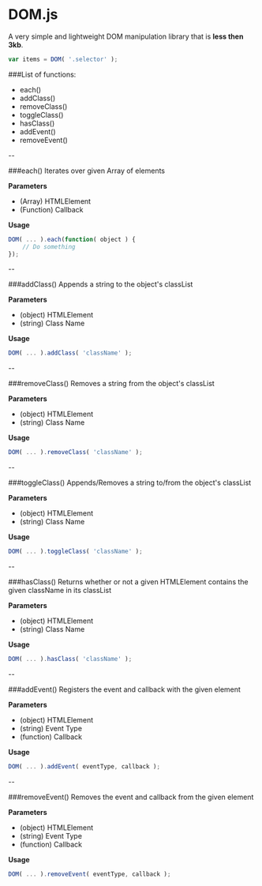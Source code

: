 # DOM.js
A very simple and lightweight DOM manipulation library that is **less then 3kb**.

```javascript
var items = DOM( '.selector' );
```

###List of functions:
- each()
- addClass()
- removeClass()
- toggleClass()
- hasClass()
- addEvent()
- removeEvent()


--


###each()
Iterates over given Array of elements

**Parameters**
- (Array) HTMLElement
- (Function) Callback

**Usage**
```javascript
DOM( ... ).each(function( object ) {
    // Do something
});
```


--


###addClass()
Appends a string to the object's classList

**Parameters**
- (object) HTMLElement
- (string) Class Name

**Usage**
```javascript
DOM( ... ).addClass( 'className' );
```


--


###removeClass()
Removes a string from the object's classList

**Parameters**
- (object) HTMLElement
- (string) Class Name

**Usage**
```javascript
DOM( ... ).removeClass( 'className' );
```


--


###toggleClass()
Appends/Removes a string to/from the object's classList

**Parameters**
- (object) HTMLElement
- (string) Class Name

**Usage**
```javascript
DOM( ... ).toggleClass( 'className' );
```


--


###hasClass()
Returns whether or not a given HTMLElement contains the given className in its classList

**Parameters**
- (object) HTMLElement
- (string) Class Name

**Usage**
```javascript
DOM( ... ).hasClass( 'className' );
```


--


###addEvent()
Registers the event and callback with the given element

**Parameters**
- (object) HTMLElement
- (string) Event Type
- (function) Callback

**Usage**
```javascript
DOM( ... ).addEvent( eventType, callback );
```


--


###removeEvent()
Removes the event and callback from the given element

**Parameters**
- (object) HTMLElement
- (string) Event Type
- (function) Callback

**Usage**
```javascript
DOM( ... ).removeEvent( eventType, callback );
```
